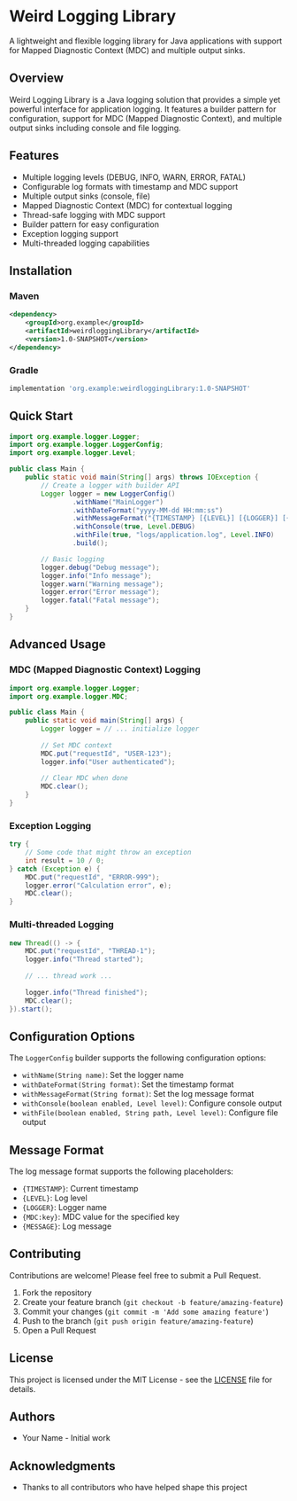 # Weird Logging Library

A lightweight and flexible logging library for Java applications with support for Mapped Diagnostic Context (MDC) and multiple output sinks.

## Overview

Weird Logging Library is a Java logging solution that provides a simple yet powerful interface for application logging. It features a builder pattern for configuration, support for MDC (Mapped Diagnostic Context), and multiple output sinks including console and file logging.

## Features

- Multiple logging levels (DEBUG, INFO, WARN, ERROR, FATAL)
- Configurable log formats with timestamp and MDC support
- Multiple output sinks (console, file)
- Mapped Diagnostic Context (MDC) for contextual logging
- Thread-safe logging with MDC support
- Builder pattern for easy configuration
- Exception logging support
- Multi-threaded logging capabilities

## Installation

### Maven
```xml
<dependency>
    <groupId>org.example</groupId>
    <artifactId>weirdloggingLibrary</artifactId>
    <version>1.0-SNAPSHOT</version>
</dependency>
```

### Gradle
```groovy
implementation 'org.example:weirdloggingLibrary:1.0-SNAPSHOT'
```

## Quick Start

```java
import org.example.logger.Logger;
import org.example.logger.LoggerConfig;
import org.example.logger.Level;

public class Main {
    public static void main(String[] args) throws IOException {
        // Create a logger with builder API
        Logger logger = new LoggerConfig()
                .withName("MainLogger")
                .withDateFormat("yyyy-MM-dd HH:mm:ss")
                .withMessageFormat("{TIMESTAMP} [{LEVEL}] [{LOGGER}] [{MDC:requestId}] - {MESSAGE}")
                .withConsole(true, Level.DEBUG)
                .withFile(true, "logs/application.log", Level.INFO)
                .build();

        // Basic logging
        logger.debug("Debug message");
        logger.info("Info message");
        logger.warn("Warning message");
        logger.error("Error message");
        logger.fatal("Fatal message");
    }
}
```

## Advanced Usage

### MDC (Mapped Diagnostic Context) Logging

```java
import org.example.logger.Logger;
import org.example.logger.MDC;

public class Main {
    public static void main(String[] args) {
        Logger logger = // ... initialize logger
        
        // Set MDC context
        MDC.put("requestId", "USER-123");
        logger.info("User authenticated");
        
        // Clear MDC when done
        MDC.clear();
    }
}
```

### Exception Logging

```java
try {
    // Some code that might throw an exception
    int result = 10 / 0;
} catch (Exception e) {
    MDC.put("requestId", "ERROR-999");
    logger.error("Calculation error", e);
    MDC.clear();
}
```

### Multi-threaded Logging

```java
new Thread(() -> {
    MDC.put("requestId", "THREAD-1");
    logger.info("Thread started");
    
    // ... thread work ...
    
    logger.info("Thread finished");
    MDC.clear();
}).start();
```

## Configuration Options

The `LoggerConfig` builder supports the following configuration options:

- `withName(String name)`: Set the logger name
- `withDateFormat(String format)`: Set the timestamp format
- `withMessageFormat(String format)`: Set the log message format
- `withConsole(boolean enabled, Level level)`: Configure console output
- `withFile(boolean enabled, String path, Level level)`: Configure file output

## Message Format

The log message format supports the following placeholders:
- `{TIMESTAMP}`: Current timestamp
- `{LEVEL}`: Log level
- `{LOGGER}`: Logger name
- `{MDC:key}`: MDC value for the specified key
- `{MESSAGE}`: Log message

## Contributing

Contributions are welcome! Please feel free to submit a Pull Request.

1. Fork the repository
2. Create your feature branch (`git checkout -b feature/amazing-feature`)
3. Commit your changes (`git commit -m 'Add some amazing feature'`)
4. Push to the branch (`git push origin feature/amazing-feature`)
5. Open a Pull Request

## License

This project is licensed under the MIT License - see the [LICENSE](LICENSE) file for details.

## Authors

- Your Name - Initial work

## Acknowledgments

- Thanks to all contributors who have helped shape this project
